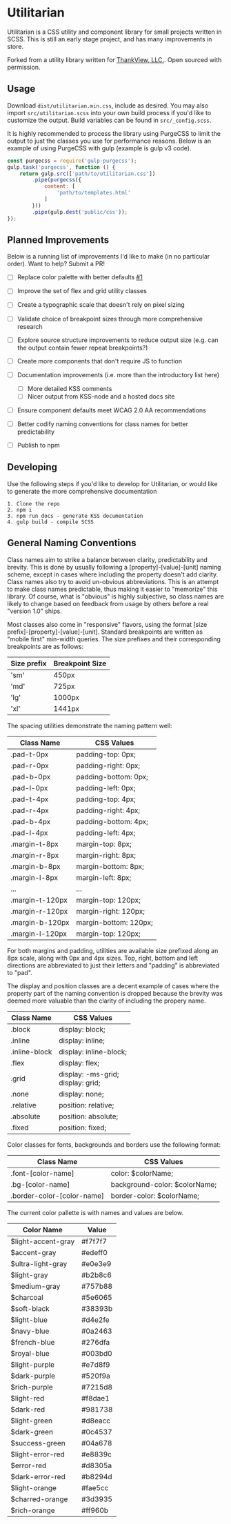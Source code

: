 # Utilitarian

Utilitarian is a CSS utility and component library for small projects written in SCSS. This is still an early stage project, and has many improvements in store.

Forked from a utility library written for [ThankView, LLC.](https://thankview.com). Open sourced with permission.


## Usage

Download `dist/utilitarian.min.css`, include as desired. You may also import `src/utilitarian.scss` into your own build process if you'd like to customize the output. Build variables can be found in `src/_config.scss`.

It is highly recommended to process the library using PurgeCSS to limit the output to just the classes you use for performance reasons. Below is an example of using PurgeCSS with gulp (example is gulp v3 code).

```javascript
const purgecss = require('gulp-purgecss');
gulp.task('purgecss', function () {
    return gulp.src(['path/to/utilitarian.css'])
        .pipe(purgecss({
            content: [
                'path/to/templates.html'
            ]
        }))
        .pipe(gulp.dest('public/css'));
});
```


## Planned Improvements

Below is a running list of improvements I'd like to make (in no particular order). Want to help? Submit a PR!

- [ ] Replace color palette with better defaults [#1](https://github.com/joshvickerson/utilitarian/issues/1)
- [ ] Improve the set of flex and grid utility classes
- [ ] Create a typographic scale that doesn't rely on pixel sizing
- [ ] Validate choice of breakpoint sizes through more comprehensive research
- [ ] Explore source structure improvements to reduce output size (e.g. can the output contain fewer repeat breakpoints?)
- [ ] Create more components that don't require JS to function
- [ ] Documentation improvements (i.e. more than the introductory list here)
    - [ ] More detailed KSS comments
    - [ ] Nicer output from KSS-node and a hosted docs site
- [ ] Ensure component defaults meet WCAG 2.0 AA recommendations
- [ ] Better codify naming conventions for class names for better predictability
- [ ] Publish to npm


## Developing

Use the following steps if you'd like to develop for Utilitarian, or would like to generate the more comprehensive documentation

```
1. Clone the repo
2. npm i
3. npm run docs - generate KSS documentation
4. gulp build - compile SCSS
```


## General Naming Conventions

Class names aim to strike a balance between clarity, predictability and brevity. This is done by usually following a [property]-[value]-[unit] naming scheme, except in cases where including the property doesn't add clarity. Class names also try to avoid un-obvious abbreviations. This is an attempt to make class names predictable, thus making it easier to "memorize" this library. Of course, what is "obvious" is highly subjective, so class names are likely to change based on feedback from usage by others before a real "version 1.0" ships.

Most classes also come in "responsive" flavors, using the format [size prefix]-[property]-[value]-[unit]. Standard breakpoints are written as "mobile first" min-width queries. The size prefixes and their corresponding breakpoints are as follows:

| Size prefix | Breakpoint Size |
|-------------------|-----------------|
| 'sm' | 450px |
| 'md' | 725px |
| 'lg' | 1000px |
| 'xl' | 1441px |

The spacing utilities demonstrate the naming pattern well:

| Class Name       | CSS Values       |
|------------------|------------------|
| .pad-t-0px | padding-top: 0px; |
| .pad-r-0px | padding-right: 0px; |
| .pad-b-0px | padding-bottom: 0px; |
| .pad-l-0px | padding-left: 0px; |
| .pad-t-4px | padding-top: 4px; |
| .pad-r-4px | padding-right: 4px; |
| .pad-b-4px | padding-bottom: 4px; |
| .pad-l-4px | padding-left: 4px; |
| .margin-t-8px | margin-top: 8px; |
| .margin-r-8px | margin-right: 8px; |
| .margin-b-8px | margin-bottom: 8px; |
| .margin-l-8px | margin-left: 8px; |
| ...           | ...              |
| .margin-t-120px | margin-top: 120px; |
| .margin-r-120px | margin-right: 120px; |
| .margin-b-120px | margin-bottom: 120px; |
| .margin-l-120px | margin-top: 120px; |

For both margins and padding, utilities are available size prefixed along an 8px scale, along with 0px and 4px sizes. Top, right, bottom and left directions are abbreviated to just their letters and "padding" is abbreviated to "pad".

The display and position classes are a decent example of cases where the property part of the naming convention is dropped because the brevity was deemed more valuable than the clarity of including the propery name.

| Class Name       | CSS Values       |
|------------------|------------------|
| .block | display: block; |
| .inline | display: inline; |
| .inline-block | display: inline-block; |
| .flex | display: flex; |
| .grid | display: -ms-grid; <br/> display: grid; |
| .none | display: none; |
| .relative | position: relative; |
| .absolute | position: absolute; |
| .fixed | position: fixed; |

Color classes for fonts, backgrounds and borders use the following format:

| Class Name       | CSS Values       |
|------------------|------------------|
| .font-[color-name] | color: $colorName; |
| .bg-[color-name] | background-color: $colorName; |
| .border-color-[color-name] | border-color: $colorName; |

The current color pallette is with names and values are below.

| Color Name       | Value            |
|------------------|------------------|
| $light-accent-gray | #f7f7f7 |
| $accent-gray | #edeff0 |
| $ultra-light-gray | #e0e3e9 |
| $light-gray | #b2b8c6 |
| $medium-gray | #757b88 |
| $charcoal | #5e6065 |
| $soft-black | #38393b |
| $light-blue | #d4e2fe |
| $navy-blue | #0a2463 |
| $french-blue | #276dfa |
| $royal-blue | #003bd0 |
| $light-purple | #e7d8f9 |
| $dark-purple | #520f9a |
| $rich-purple | #7215d8 |
| $light-red | #f8dae1 |
| $dark-red | #981738 |
| $light-green | #d8eacc |
| $dark-green | #0c4537 |
| $success-green | #04a678 |
| $light-error-red | #e8839c |
| $error-red | #d8305a |
| $dark-error-red | #b8294d |
| $light-orange | #fae5cc |
| $charred-orange | #3d3935 |
| $rich-orange | #ff960b |